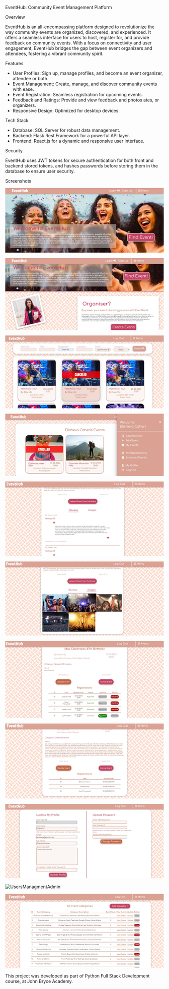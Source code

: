 EventHub: Community Event Management Platform

Overview

EventHub is an all-encompassing platform designed to revolutionize the way community events are organized, discovered, and experienced. It offers a seamless interface for users to host, register for, and provide feedback on community events. With a focus on connectivity and user engagement, EventHub bridges the gap between event organizers and attendees, fostering a vibrant community spirit.

Features
* User Profiles: Sign up, manage profiles, and become an event organizer, attendee or both.
* Event Management: Create, manage, and discover community events with ease.
* Event Registration: Seamless registration for upcoming events.
* Feedback and Ratings: Provide and view feedback and photos ates, or organizers.
* Responsive Design: Optimized for desktop devices.
  
Tech Stack

* Database: SQL Server for robust data management.
* Backend: Flask Rest Framework for a powerful API layer.
* Frontend: React.js for a dynamic and responsive user interface.

Security

EventHub uses JWT tokens for secure authentication for both front and backend stored tokens, and hashes passwords before storing them in the database to ensure user security.

Screenshots

![HomepageI](/screenshots/homepage.jpg "Homepage I")

![HomepageII](/screenshots/homepage2.jpg "Homepage II")

![SearchEvent](/screenshots/search_event.jpg "Search for Event")

![MyEventsAndSidebar](/screenshots/my_events_and_sidebar.jpg "My Events Page and Sidebar")

![PassedEventReviews](/screenshots/event_reviews.jpg "Passed Event Reviews")

![PassedEventImages](/screenshots/event_images.jpg "Passed Event Images")

![PrivateEventRegistrations](/screenshots/organiser_registrations.jpg "Future Private Event: Organiser Views Registrations")

![PublicEventRegistrations](/screenshots/organiser_registrations_public.jpg "Future Public Event: Organiser Views Registrations")

![MyProfile](/screenshots/update_profile.jpg "My Profile Page")

![UsersManagmentAdmin](/screenshots/users_managment.jpg "Admin User: Users Managment")

![CategoryManagmentAdmin](/screenshots/cat_managment.jpg "Admin User: Event Category Managment")

This project was developed as part of Python Full Stack Development course, at John Bryce Academy. 
